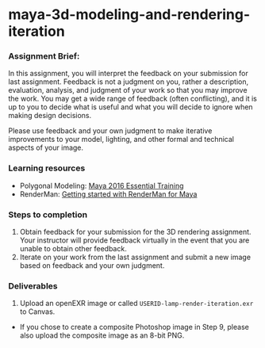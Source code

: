 # maya-3d-modeling-and-rendering-iteration

### Assignment Brief:
In this assignment, you will interpret the feedback on your submission for last assignment. Feedback is not a judgment on you, rather a description, evaluation, analysis, and judgment of your work so that you may improve the work. You may get a wide range of feedback (often conflicting), and it is up to you to decide what is useful and what you will decide to ignore when making design decisions.

Please use feedback and your own judgment to make iterative improvements to your model, lighting, and other formal and technical aspects of your image.

### Learning resources
- Polygonal Modeling: [Maya 2016 Essential Training](https://www.lynda.com/Maya-tutorials/Differences-between-NURBS-polygons/370380/413208-4.html)
- RenderMan: [Getting started with RenderMan for Maya](https://www.lynda.com/Renderman-tutorials/Welcome/442861/461592-4.html)

### Steps to completion
1. Obtain feedback for your submission for the 3D rendering assignment. Your instructor will provide feedback virtually in the event that you are unable to obtain other feedback.
2. Iterate on your work from the last assignment and submit a new image based on feedback and your own judgment.
### Deliverables
1. Upload an openEXR image or called  ```USERID-lamp-render-iteration.exr``` to Canvas.
  - If you chose to create a composite Photoshop image in Step 9, please also upload the composite image as an 8-bit PNG.